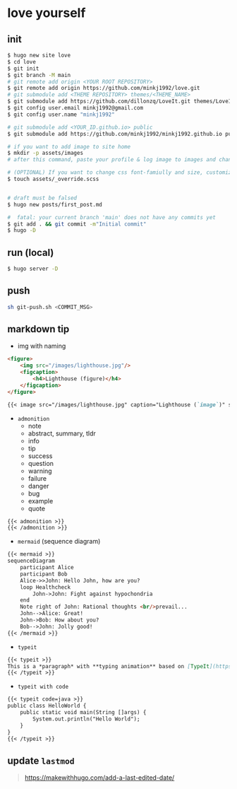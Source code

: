 # love yourself

## init
```bash
$ hugo new site love
$ cd love
$ git init
$ git branch -M main
# git remote add origin <YOUR ROOT REPOSITORY>
$ git remote add origin https://github.com/minkj1992/love.git
# git submodule add <THEME REPOSITORY> themes/<THEME_NAME>
$ git submodule add https://github.com/dillonzq/LoveIt.git themes/LoveIt
$ git config user.email minkj1992@gmail.com
$ git config user.name "minkj1992"

# git submodule add <YOUR_ID.github.io> public
$ git submodule add https://github.com/minkj1992/minkj1992.github.io public

# if you want to add image to site home
$ mkdir -p assets/images
# after this command, paste your profile & log image to images and change config.toml

# (OPTIONAL) If you want to change css font-famiully and size, customize scss file.
$ touch assets/_override.scss


# draft must be falsed
$ hugo new posts/first_post.md

#  fatal: your current branch 'main' does not have any commits yet
$ git add . && git commit -m"Initial commit"
$ hugo -D

```

## run (local)
```bash
$ hugo server -D
```

## push
```bash
sh git-push.sh <COMMIT_MSG>
```

## markdown tip

- img with naming
```html
<figure>
    <img src="/images/lighthouse.jpg"/>
    <figcaption>
        <h4>Lighthouse (figure)</h4>
    </figcaption>
</figure>
```

```markdown
{{< image src="/images/lighthouse.jpg" caption="Lighthouse (`image`)" src_s="/images/lighthouse-small.jpg" src_l="/images/lighthouse-large.jpg" >}}
```

- `admonition`
  - note
  - abstract, summary, tldr
  - info
  - tip
  - success
  - question
  - warning
  - failure
  - danger
  - bug
  - example
  - quote
```markdown
{{< admonition >}}
{{< /admonition >}}
```

- `mermaid` (sequence diagram)
```markdown
{{< mermaid >}}
sequenceDiagram
    participant Alice
    participant Bob
    Alice->>John: Hello John, how are you?
    loop Healthcheck
        John->John: Fight against hypochondria
    end
    Note right of John: Rational thoughts <br/>prevail...
    John-->Alice: Great!
    John->Bob: How about you?
    Bob-->John: Jolly good!
{{< /mermaid >}}
```

- `typeit`

```markdown
{{< typeit >}}
This is a *paragraph* with **typing animation** based on [TypeIt](https://typeitjs.com/)...
{{< /typeit >}}
```

- `typeit with code`
```markdown
{{< typeit code=java >}}
public class HelloWorld {
    public static void main(String []args) {
        System.out.println("Hello World");
    }
}
{{< /typeit >}}
```

## update `lastmod`
> https://makewithhugo.com/add-a-last-edited-date/